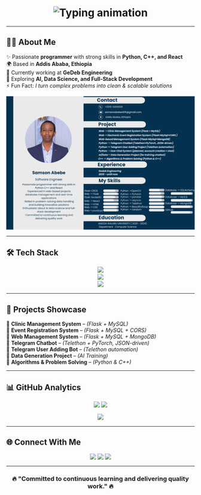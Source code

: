 <!-- Centered Animated Header -->
<h1 align="center">
  <img src="https://readme-typing-svg.demolab.com?font=Fira+Code&weight=600&size=32&pause=1000&color=3B82F6&center=true&vCenter=true&width=700&lines=Hi+%F0%9F%91%8B%2C+I'm+Samson+Abebe;mlaoSoftware+Engineer+%7;AI+%26+Data+Science+Enthusiast;Problem+Solver+%7C+Lifelong+Learner" alt="Typing animation" />
</h1>

---

## 🧑‍💻 About Me  
✨ Passionate **programmer** with strong skills in **Python, C++, and React**  
🌍 Based in **Addis Ababa, Ethiopia**  
🔭 Currently working at **GeDeb Engineering**  
🌱 Exploring **AI, Data Science, and Full-Stack Development**  
⚡ Fun Fact: *I turn complex problems into clean & scalable solutions*  

![My CV](https://github.com/Samson-Abebe/Samson-Abebe/raw/main/cv/samson.png)






---

## 🛠️ Tech Stack  

<p align="center">
  <img src="https://skillicons.dev/icons?i=python,cpp,react,flask,fastapi,html,css,js,nodejs,express" /><br/>
  <img src="https://skillicons.dev/icons?i=mysql,mongodb,sqlite" /><br/>
  <img src="https://skillicons.dev/icons?i=git,github,vscode,linux,figma" />
</p>

---

## 🚀 Projects Showcase  

🔹 **Clinic Management System** – *(Flask + MySQL)*  
🔹 **Event Registration System** – *(Flask + MySQL + CORS)*  
🔹 **Web Management System** – *(Flask + MySQL + MongoDB)*  
🔹 **Telegram Chatbot** – *(Telethon + PyTorch, JSON-driven)*  
🔹 **Telegram User Adding Bot** – *(Telethon automation)*  
🔹 **Data Generation Project** – *(AI Training)*  
🔹 **Algorithms & Problem Solving** – *(Python & C++)*  

---

## 📊 GitHub Analytics  

<p align="center">
  <img src="https://github-readme-stats.vercel.app/api?username=Samson-Abebe&show_icons=true&theme=radical&hide_border=true&count_private=true" height="180"/>
  <img src="https://github-readme-streak-stats.herokuapp.com/?user=Samson-Abebe&theme=radical&hide_border=true" height="180"/>
</p>

<p align="center">
  <img src="https://github-readme-stats.vercel.app/api/top-langs/?username=Samson-Abebe&layout=compact&theme=radical&hide_border=true" height="180"/>
</p>

---


## 🌐 Connect With Me  

<p align="center">
  <a href="mailto:samsonabebe406@gmail.com"><img src="https://img.shields.io/badge/Gmail-D14836?style=for-the-badge&logo=gmail&logoColor=white"></a>
  <a href="https://www.linkedin.com/in/samson-abebe-165411327"><img src="https://img.shields.io/badge/LinkedIn-0A66C2?style=for-the-badge&logo=linkedin&logoColor=white"></a>
  <a href="https://github.com/Samson-Abebe"><img src="https://img.shields.io/badge/GitHub-181717?style=for-the-badge&logo=github&logoColor=white"></a>
</p>

---

<h3 align="center">🔥 "Committed to continuous learning and delivering quality work." 🔥</h3>

